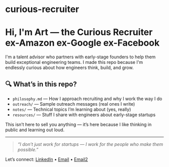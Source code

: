 # curious-recruiter

# Hi, I'm Art — the Curious Recruiter ex-Amazon ex-Google ex-Facebook

I'm a talent advisor who partners with early-stage founders to help them build exceptional engineering teams. I made this repo because I'm endlessly curious about how engineers think, build, and grow.

## 🔍 What’s in this repo?

- `philosophy.md` — How I approach recruiting and why I work the way I do
- `outreach/` — Sample outreach messages (real ones I write)
- `notes/` — Technical topics I’m learning about (yes, really)
- `resources/` — Stuff I share with engineers about early-stage startups

This isn’t here to sell you anything — it’s here because I like thinking in public and learning out loud.

---

> _“I don’t just work for startups — I work for the people who make them possible.”_

Let’s connect: [LinkedIn](https://www.linkedin.com/in/arturocarrillo/) • [Email](mailto:arturo@v3.co) • [Email2](arturo.adrian.carrillo@gmail.com)
